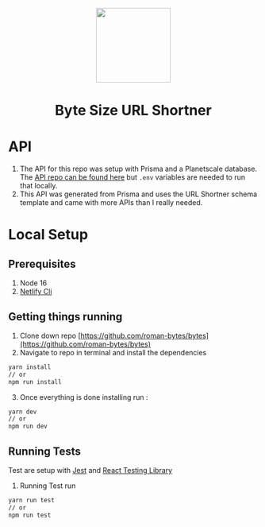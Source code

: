 
<p align="center">
<img src="https://avatars.githubusercontent.com/u/4601329?v=4" width="150"/>
</p>
<h1 align="center">Byte Size URL Shortner</h1>

# API

1. The API for this repo was setup with Prisma and a Planetscale database. The [API repo can be found here](https://github.com/roman-bytes/bytes-url-api) but `.env` variables are needed to run that locally.
2. This API was generated from Prisma and uses the URL Shortner schema template and came with more APIs than I really needed.

# Local Setup

## Prerequisites 

1. Node 16
2. [Netlify Cli ](https://github.com/netlify/cli)

## Getting things running

1. Clone down repo [https://github.com/roman-bytes/bytes](https://github.com/roman-bytes/bytes)
2. Navigate to repo in terminal and install the dependencies 
```bash
yarn install
// or
npm run install
```

3. Once everything is done installing run :
```bash
yarn dev
// or 
npm run dev
```

## Running Tests

Test are setup with [Jest](https://github.com/facebook/jest) and [React Testing Library](https://testing-library.com/docs/react-testing-library/intro/)

1. Running Test run
```bash
yarn run test
// or
npm run test
```
